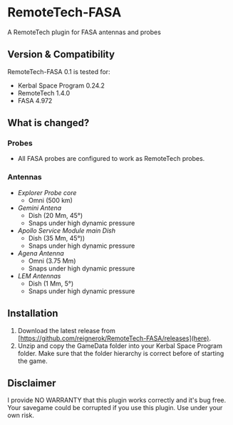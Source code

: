 RemoteTech-FASA
===============

A RemoteTech plugin for FASA antennas and probes

Version & Compatibility
-----------------------

RemoteTech-FASA 0.1 is tested for:

* Kerbal Space Program 0.24.2
* RemoteTech 1.4.0
* FASA 4.972

What is changed?
----------------

### Probes

* All FASA probes are configured to work as RemoteTech probes.

### Antennas

* *Explorer Probe core*
  * Omni (500 km)
* *Gemini Antena*
  * Dish (20 Mm, 45°)
  * Snaps under high dynamic pressure
* *Apollo Service Module main Dish*
  * Dish (35 Mm, 45°))
  * Snaps under high dynamic pressure
* *Agena Antenna*
  * Omni (3.75 Mm)
  * Snaps under high dynamic pressure
* *LEM Antennas*
  * Dish (1 Mm, 5°)
  * Snaps under high dynamic pressure

Installation
------------

1. Download the latest release from [https://github.com/reignerok/RemoteTech-FASA/releases](here).
2. Unzip and copy the GameData folder into your Kerbal Space Program folder. Make sure that the folder hierarchy is correct before of starting the game.

Disclaimer
----------

I provide NO WARRANTY that this plugin works correctly and it's bug free. Your savegame could be corrupted if you use this plugin. Use under your own risk.
